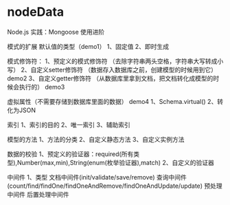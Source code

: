 # nodeData

Node.js 实践：Mongoose 使用进阶

模式的扩展
默认值的类型（demo1）
1、固定值
2、即时生成

模式修饰符：
1、预定义的模式修饰符 （去除字符串两头空格，字符串大写转成小写）
2、自定义setter修饰符 （数据存入数据库之前，创建模型的时候用到它） demo2
3、自定义getter修饰符 （从数据库里拿到文档，把文档转化成模型的时候会执行的） demo3

虚拟属性（不需要存储到数据库里面的数据） demo4
1、Schema.virtual()
2、转化为JSON

索引
1、索引的目的
2、唯一索引
3、辅助索引

模型的方法
1、方法的分类
2、自定义静态方法
3、自定义实例方法

数据的校验
1、预定义的验证器：required(所有类型),Number(max,min),String(enum(枚举验证器),match)
2、自定义的验证器

中间件
1、类型
文档中间件(init/validate/save/remove)
查询中间件(count/find/findOne/findOneAndRemove/findOneAndUpdate/update)
预处理中间件
后置处理中间件